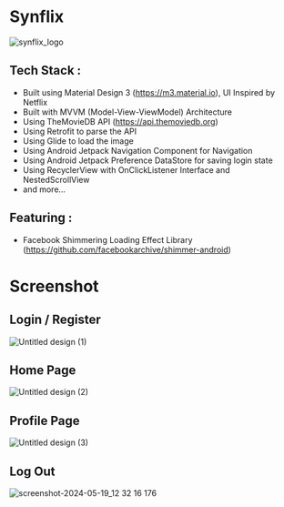 # Synflix
![synflix_logo](https://github.com/PutraGandaD/F-AND24001121-synrgy7-SimpleTMDBApp-ch5/assets/54593964/a284feb4-f987-411a-905e-dc4498663b49)

## Tech Stack :
- Built using Material Design 3 (https://m3.material.io), UI Inspired by Netflix
- Built with MVVM (Model-View-ViewModel) Architecture
- Using TheMovieDB API (https://api.themoviedb.org)
- Using Retrofit to parse the API
- Using Glide to load the image
- Using Android Jetpack Navigation Component for Navigation
- Using Android Jetpack Preference DataStore for saving login state
- Using RecyclerView with OnClickListener Interface and NestedScrollView
- and more...

## Featuring :
- Facebook Shimmering Loading Effect Library (https://github.com/facebookarchive/shimmer-android)

# Screenshot
## Login / Register
![Untitled design (1)](https://github.com/PutraGandaD/F-AND24001121-synrgy7-SimpleTMDBApp-ch5/assets/54593964/8ac52a52-49c6-477b-ad4a-bd293fdc6e97)

## Home Page
![Untitled design (2)](https://github.com/PutraGandaD/F-AND24001121-synrgy7-SimpleTMDBApp-ch5/assets/54593964/d3ffd187-f26c-41fa-8ce4-60b131818002)

## Profile Page 
![Untitled design (3)](https://github.com/PutraGandaD/F-AND24001121-synrgy7-SimpleTMDBApp-ch5/assets/54593964/e8846ef3-a1d0-48ee-a252-6a8ccb09f155)

## Log Out
![screenshot-2024-05-19_12 32 16 176](https://github.com/PutraGandaD/F-AND24001121-synrgy7-SimpleTMDBApp-ch5/assets/54593964/c7590ff2-753b-49bb-a85f-863eee8d6e24)

